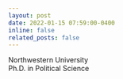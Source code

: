 ```yaml
---
layout: post
date: 2022-01-15 07:59:00-0400
inline: false
related_posts: false
---
```

Northwestern University  
Ph.D. in Political Science
